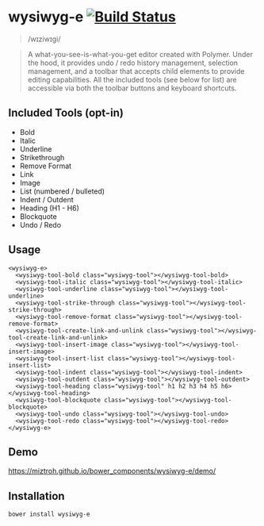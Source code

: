 # wysiwyg-e [![Build Status](https://travis-ci.org/miztroh/wysiwyg-e.svg?branch=master)](https://travis-ci.org/miztroh/wysiwyg-e)

> /wɪziwɪɡi/

> A what-you-see-is-what-you-get editor created with Polymer.  Under the hood, it provides undo / redo history management, selection management, and a toolbar that accepts child elements to provide editing capabilities.  All the included tools (see below for list) are accessible via both the toolbar buttons and keyboard shortcuts.

## Included Tools (opt-in)
* Bold
* Italic
* Underline
* Strikethrough
* Remove Format
* Link
* Image
* List (numbered / bulleted)
* Indent / Outdent
* Heading (H1 - H6)
* Blockquote
* Undo / Redo

## Usage
```
<wysiwyg-e>
  <wysiwyg-tool-bold class="wysiwyg-tool"></wysiwyg-tool-bold>
  <wysiwyg-tool-italic class="wysiwyg-tool"></wysiwyg-tool-italic>
  <wysiwyg-tool-underline class="wysiwyg-tool"></wysiwyg-tool-underline>
  <wysiwyg-tool-strike-through class="wysiwyg-tool"></wysiwyg-tool-strike-through>
  <wysiwyg-tool-remove-format class="wysiwyg-tool"></wysiwyg-tool-remove-format>
  <wysiwyg-tool-create-link-and-unlink class="wysiwyg-tool"></wysiwyg-tool-create-link-and-unlink>
  <wysiwyg-tool-insert-image class="wysiwyg-tool"></wysiwyg-tool-insert-image>
  <wysiwyg-tool-insert-list class="wysiwyg-tool"></wysiwyg-tool-insert-list>
  <wysiwyg-tool-indent class="wysiwyg-tool"></wysiwyg-tool-indent>
  <wysiwyg-tool-outdent class="wysiwyg-tool"></wysiwyg-tool-outdent>
  <wysiwyg-tool-heading class="wysiwyg-tool" h1 h2 h3 h4 h5 h6></wysiwyg-tool-heading>
  <wysiwyg-tool-blockquote class="wysiwyg-tool"></wysiwyg-tool-blockquote>
  <wysiwyg-tool-undo class="wysiwyg-tool"></wysiwyg-tool-undo>
  <wysiwyg-tool-redo class="wysiwyg-tool"></wysiwyg-tool-redo>
</wysiwyg-e>
```

## Demo
https://miztroh.github.io/bower_components/wysiwyg-e/demo/

## Installation
``bower install wysiwyg-e``
